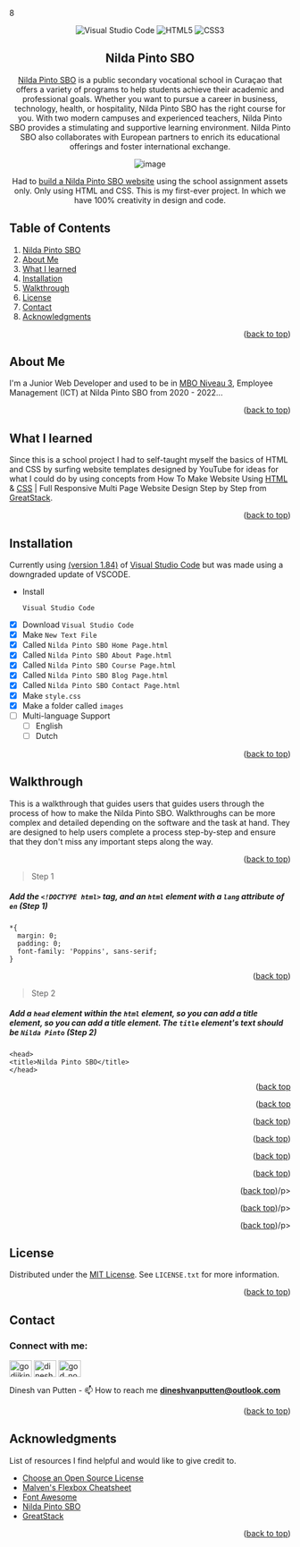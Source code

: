 8<!--badges-->
<div align="center">
  
![Visual Studio Code](https://img.shields.io/badge/Visual%20Studio%20Code-0078d7.svg?style=for-the-badge&logo=visual-studio-code&logoColor=white)
![HTML5](https://img.shields.io/badge/html5-%23E34F26.svg?style=for-the-badge&logo=html5&logoColor=white)
![CSS3](https://img.shields.io/badge/css3-%231572B6.svg?style=for-the-badge&logo=css3&logoColor=white)
</div>


<!--Title-->
<div align="center">
  
## Nilda Pinto SBO
[Nilda Pinto SBO](https://www.facebook.com/NildaPintoSBOSteenrijk/) is a public secondary vocational school in Curaçao that offers a variety of programs to help students achieve their academic and professional goals. Whether you want to pursue a career in business, technology, health, or hospitality, Nilda Pinto SBO has the right course for you. With two modern campuses and experienced teachers, Nilda Pinto SBO provides a stimulating and supportive learning environment. Nilda Pinto SBO also collaborates with European partners to enrich its educational offerings and foster international exchange.

![image](https://github.com/GODiiKING/Nilda-Pinto-SBO/assets/80182745/00e2d8cc-84e8-4220-b8e3-4974f5064148)

Had to [build a Nilda Pinto SBO website](https://nildapinto-sbo.weebly.com/) using the school assignment assets only.
Only using HTML and CSS. This is my first-ever project. In which we have 100% creativity in design and code.
</div>

<a name="readme-top"></a>

<!--Table of Contents-->
## Table of Contents
1. [Nilda Pinto SBO](#nilda-pinto-sbo)
2. [About Me](#about-me)
3. [What I learned](#what-i-learned)
4. [Installation](#installation)
5. [Walkthrough](#walkthrough)
6. [License](#license)
7. [Contact](#contact)
8. [Acknowledgments](#acknowledgments)

<p align="right">(<a href="#readme-top">back to top</a>)</p>

<!--About Me-->
## About Me
I'm a Junior Web Developer and used to be in [MBO Niveau 3](https://www.government.nl/topics/secondary-vocational-education-mbo-and-tertiary-higher-education/secondary-vocational-education-mbo), Employee Management (ICT) at Nilda Pinto SBO from 2020 - 2022...

<p align="right">(<a href="#readme-top">back to top</a>)</p>

<!--What I learned-->
## What I learned
Since this is a school project I had to self-taught myself the basics of HTML and CSS by surfing website templates designed by YouTube for ideas for what I could do by using concepts from How To Make Website Using [HTML](https://www.w3schools.com/html/) & [CSS](https://www.w3schools.com/Css/) | Full Responsive Multi Page Website Design Step by Step from [GreatStack](https://www.youtube.com/watch?v=oYRda7UtuhA&list=PLjwm_8O3suyP5kGKmwS_DM0Hs1j7fshi5&index=1). 

<p align="right">(<a href="#readme-top">back to top</a>)</p>

<!--Installation-->
## Installation
Currently using [(version 1.84)](https://code.visualstudio.com/updates/v1_84) of [Visual Studio Code](https://code.visualstudio.com/) but was made using a downgraded update of VSCODE.
* Install
  ```
  Visual Studio Code
  ```
- [x] Download `Visual Studio Code`
- [x] Make `New Text File`
- [x] Called `Nilda Pinto SBO Home Page.html` 
- [x] Called `Nilda Pinto SBO About Page.html` 
- [x] Called `Nilda Pinto SBO Course Page.html`
- [x] Called `Nilda Pinto SBO Blog Page.html` 
- [x] Called `Nilda Pinto SBO Contact Page.html` 
- [x] Make `style.css`
- [x] Make a folder called `images`
- [ ] Multi-language Support
    - [ ] English
    - [ ] Dutch

<p align="right">(<a href="#readme-top">back to top</a>)</p>

<!--Walkthrough-->
## Walkthrough
This is a walkthrough that guides users that guides users through the process of how to make the Nilda Pinto SBO. Walkthroughs can be more complex and detailed depending on the software and the task at hand. They are designed to help users complete a process step-by-step and ensure that they don't miss any important steps along the way.


<p align="right">(<a href="#readme-top">back to top</a>)</p>

<!--Step 1-->
> Step 1
##### Add the `<!DOCTYPE html>` tag, and an `html` element with a `lang` attribute of `en` (Step 1)

```
*{
  margin: 0;
  padding: 0;
  font-family: 'Poppins', sans-serif;
}
```


<p align="right">(<a href="#readme-top">back top</a>)</p>

<!--Step 2-->
> Step 2
##### Add a `head` element within the `html` element, so you can add a title element, so you can add a title element. The `title` element's text should be `Nilda Pinto` (Step 2)

```
<head>
<title>Nilda Pinto SBO</title>
</head>
```

<p align="right">(<a href="#readme-top">back top</a></p>

<p align="right">(<a href="#readme-top">back top</a></p>

<p align="right">(<a href="#readme-top">back top</a>)</p>

<p align="right">(<a href="#readme-top">back top</a>)</p>

<p align="right">(<a href="#readme-top">back top</a>)</p>

<p align="right">(<a href="#readme-top">back top</a>)</p>

<p align="right">(<a href="#readme-top">back top</a>)/p>

<p align="right">(<a href=#readme-top">back top</a>)/p>

<p align="right">(<a href=#readme-top">back top</a>)/p>

<p align="right">

<!--License-->
## License
Distributed under the [MIT License](https://choosealicense.com/licenses/mit/). See `LICENSE.txt` for more information.

<p align="right">(<a href="#readme-top">back to top</a>)</p>

<!-- CONTACT -->
## Contact

<h3 align="left">Connect with me:</h3>
<p align="left">
<a href="https://twitter.com/godiiking" target="blank"><img align="center" src="https://raw.githubusercontent.com/rahuldkjain/github-profile-readme-generator/master/src/images/icons/Social/twitter.svg" alt="godiiking" height="30" width="40" /></a>
<a href="https://www.linkedin.com/in/dinesh-van-putten-69441b18a/" target="blank"><img align="center" src="https://raw.githubusercontent.com/rahuldkjain/github-profile-readme-generator/master/src/images/icons/Social/linked-in-alt.svg" alt="dinesh van putten" height="30" width="40" /></a>
<a href="https://instagram.com/god_no_kami" target="blank"><img align="center" src="https://raw.githubusercontent.com/rahuldkjain/github-profile-readme-generator/master/src/images/icons/Social/instagram.svg" alt="god_no_kami" height="30" width="40" /></a>
</p>

Dinesh van Putten - 📫 How to reach me **dineshvanputten@outlook.com**

<p align="right">(<a href="#readme-top">back to top</a>)</p>

<!-- ACKNOWLEDGMENTS -->
## Acknowledgments

List of resources I find helpful and would like to give credit to.

* [Choose an Open Source License](https://choosealicense.com)
* [Malven's Flexbox Cheatsheet](https://flexbox.malven.co/)
* [Font Awesome](https://fontawesome.com)
* [Nilda Pinto SBO](https://www.facebook.com/NildaPintoSBOSteenrijk/)
* [GreatStack](https://www.youtube.com/watch?v=oYRda7UtuhA&list=PLjwm_8O3suyP5kGKmwS_DM0Hs1j7fshi5&index=1)


<p align="right">(<a href="#readme-top">back to top</a>)</p>
